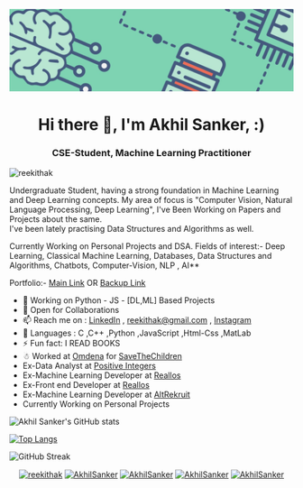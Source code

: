 
![Let Through New](https://github.com/reekithak/reekithak/blob/master/1.jpg)
 
<h1 align="center"> Hi there 👋, I'm Akhil Sanker, :) </h1>
<h3 align="center">CSE-Student, Machine Learning Practitioner</h3>

<p align="left"> <img src="https://komarev.com/ghpvc/?username=reekithak" alt="reekithak" /> </p>



Undergraduate Student, having a strong foundation in Machine Learning and Deep Learning concepts. My area of focus is "Computer Vision, Natural Language Processing, Deep Learning", I've Been Working on Papers and Projects about the same.<br>
I've been lately practising Data Structures and Algorithms as well.

Currently Working on Personal Projects and DSA.
Fields of interest:- Deep Learning, Classical Machine Learning, Databases, Data Structures and Algorithms, Chatbots, Computer-Vision, NLP , AI** <br>

Portfolio:- [Main Link](https://www.akhilsanker.codes/) OR [Backup Link](https://akhilsanker.herokuapp.com/)

- 🔭 Working on Python - JS - [DL,ML] Based Projects
- 👯 Open for Collaborations 
- 📫 Reach me on : [LinkedIn](https://www.linkedin.com/in/akhilsanker/) , reekithak@gmail.com  , [Instagram](https://www.instagram.com/akhilsank.er/)
- 👻 Languages : C ,C++ ,Python ,JavaScript ,Html-Css ,MatLab
- ⚡ Fun fact: I READ BOOKS
- ☃ Worked at [Omdena](https://omdena.com/) for [SaveTheChildren](https://www.savethechildren.net/)
- Ex-Data Analyst at [Positive Integers](http://www.positiveintegers.com/)
- Ex-Machine Learning Developer at [Reallos](https://www.reallos.com/)
- Ex-Front end Developer at [Reallos](https://www.reallos.com/)
- Ex-Machine Learning Developer at [AltRekruit](https://altrekruit.com/)
- Currently Working on Personal Projects

![Akhil Sanker's GitHub stats](https://github-readme-stats.vercel.app/api?username=reekithak&theme=dark&show_icons=true&count_private=true)

<!-- <p>&nbsp;<img align="center" src="https://github-readme-stats.vercel.app/api?username=reekithak&count_private=true&theme=dark)" alt="reekithak" /></p>
 -->
 [![Top Langs](https://github-readme-stats.vercel.app/api/top-langs/?username=reekithak&layout=compact&theme=dark)](https://github.com/reekithak/github-readme-stats)

 
<!-- ![Top Langs](https://github-readme-stats.vercel.app/api/top-langs/?username=reekithak&layout=compact) -->
<!-- [![Akhil Sanker's wakatime stats](https://github-readme-stats.vercel.app/api/wakatime?username=reekithak)](https://github.com/reekithak/github-readme-stats)
 -->

![GitHub Streak](https://github-readme-streak-stats.herokuapp.com/?user=reekithak&theme=dark)



<p align="center">
<a href="https://dev.to/reekithak" target="blank"><img align="center" src="https://cdn.jsdelivr.net/npm/simple-icons@3.0.1/icons/dev-dot-to.svg" alt="reekithak" height="30" width="30" /></a>
<a href="https://twitter.com/ak_iL_reEkit_H" target="blank"><img align="center" src="https://cdn.jsdelivr.net/npm/simple-icons@3.0.1/icons/twitter.svg" alt="AkhilSanker" height="30" width="30" /></a>
<a href="https://www.linkedin.com/in/akhilsanker/" target="blank"><img align="center" src="https://cdn.jsdelivr.net/npm/simple-icons@3.0.1/icons/linkedin.svg" alt="AkhilSanker" height="30" width="30" /></a>
<a href="https://kaggle.com/reekithak" target="blank"><img align="center" src="https://cdn.jsdelivr.net/npm/simple-icons@3.0.1/icons/kaggle.svg" alt="AkhilSanker" height="30" width="30" /></a>
<a href="https://instagram.com/akhilsank.er" target="blank"><img align="center" src="https://cdn.jsdelivr.net/npm/simple-icons@3.0.1/icons/instagram.svg" alt="AkhilSanker" height="30" width="30" /></a>
</p>

